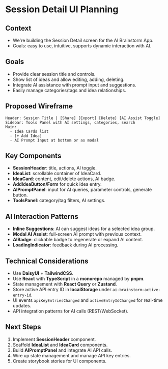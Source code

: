# Session Detail UI Planning

## Context

- We're building the Session Detail screen for the AI Brainstorm App.
- Goals: easy to use, intuitive, supports dynamic interaction with AI.

## Goals

- Provide clear session title and controls.
- Show list of ideas and allow editing, adding, deleting.
- Integrate AI assistance with prompt input and suggestions.
- Easily manage categories/tags and idea relationships.

## Proposed Wireframe

```
Header: Session Title | [Share] [Export] [Delete] [AI Assist Toggle]
Sidebar: Tools Panel with AI settings, categories, search
Main:
  - Idea Cards list
  - [+ Add Idea]
  - AI Prompt Input at bottom or as modal
```

## Key Components

- **SessionHeader**: title, actions, AI toggle.
- **IdeaList**: scrollable container of IdeaCard.
- **IdeaCard**: content, edit/delete actions, AI badge.
- **AddIdeaButton/Form** for quick idea entry.
- **AIPromptPanel**: input for AI queries, parameter controls, generate button.
- **ToolsPanel**: category/tag filters, AI settings.

## AI Interaction Patterns

- **Inline Suggestions**: AI can suggest ideas for a selected idea group.
- **Modal AI Assist**: full-screen AI prompt with previous context.
- **AIBadge**: clickable badge to regenerate or expand AI content.
- **LoadingIndicator**: feedback during AI processing.

## Technical Considerations

- Use **DaisyUI** + **TailwindCSS**.
- Use **React** with **TypeScript** in a **monorepo** managed by **pnpm**.
- State management with **React Query** or **Zustand**.
- Store active API entry ID in **localStorage** under `ai-brainstorm-active-entry-id`.
- UI events `apiKeyEntriesChanged` and `activeEntryIdChanged` for real-time updates.
- API integration patterns for AI calls (REST/WebSocket).

## Next Steps

1. Implement **SessionHeader** component.
2. Scaffold **IdeaList** and **IdeaCard** components.
3. Build **AIPromptPanel** and integrate AI API calls.
4. Wire up state management and manage API key entries.
5. Create storybook stories for UI components.
